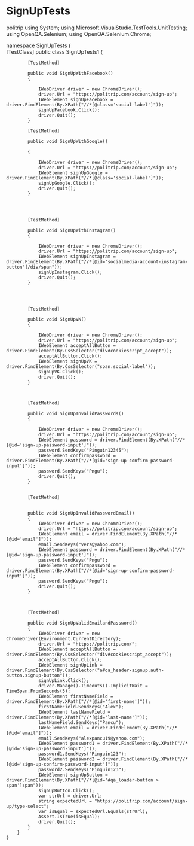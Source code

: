 # SignUpTests
politrip
using System;
using Microsoft.VisualStudio.TestTools.UnitTesting;
using OpenQA.Selenium;
using OpenQA.Selenium.Chrome;

namespace SignUpTests
{   
        [TestClass]
        public class SignUpTests1
        {

            [TestMethod]

            public void SignUpWithFacebook()
            {

                IWebDriver driver = new ChromeDriver();
                driver.Url = "https://politrip.com/account/sign-up";
                IWebElement signUpFacebook = driver.FindElement(By.XPath("//*[@class='social-label']"));
                signUpFacebook.Click();
                driver.Quit();
            }

            [TestMethod]

            public void SignUpWithGoogle()

            {

                IWebDriver driver = new ChromeDriver();
                driver.Url = "https://politrip.com/account/sign-up";
                IWebElement signUpGoogle = driver.FindElement(By.XPath("//*[@class='social-label']"));
                signUpGoogle.Click();
                driver.Quit();
            }




            [TestMethod]

            public void SignUpWithInstagram()
            {

                IWebDriver driver = new ChromeDriver();
                driver.Url = "https://politrip.com/account/sign-up";
                IWebElement signUpInstagram = driver.FindElement(By.XPath("//*[@id='socialmedia-account-instagram-button']/div/span"));
                signUpInstagram.Click();
                driver.Quit();
            }




            [TestMethod]

            public void SignUpVK()
            {

                IWebDriver driver = new ChromeDriver();
                driver.Url = "https://politrip.com/account/sign-up";
                IWebElement acceptAllButton = driver.FindElement(By.CssSelector("div#cookiescript_accept"));
                acceptAllButton.Click();
                IWebElement signUpVK = driver.FindElement(By.CssSelector("span.social-label"));
                signUpVK.Click();
                driver.Quit();
            }



            [TestMethod]

            public void SignUpInvalidPasswords()
            {

                IWebDriver driver = new ChromeDriver();
                driver.Url = "https://politrip.com/account/sign-up";
                IWebElement password = driver.FindElement(By.XPath("//*[@id='sign-up-password-input']"));
                password.SendKeys("Pinguin12345");
                IWebElement confirmpassword = driver.FindElement(By.XPath("//*[@id='sign-up-confirm-password-input']"));
                password.SendKeys("Pngu");
                driver.Quit();
            }


            [TestMethod]


            public void SignUpInvalidPasswordEmail()
            {
                IWebDriver driver = new ChromeDriver();
                driver.Url = "https://politrip.com/account/sign-up";
                IWebElement email = driver.FindElement(By.XPath("//*[@id='email']"));
                email.SendKeys("vers@yahoo.com");
                IWebElement password = driver.FindElement(By.XPath("//*[@id='sign-up-password-input']"));
                password.SendKeys("Pngu");
                IWebElement confirmpassword = driver.FindElement(By.XPath("//*[@id='sign-up-confirm-password-input']"));
                password.SendKeys("Pngu");
                driver.Quit();
            }



            [TestMethod]

            public void SignUpValidEmailandPassword()
            {
                IWebDriver driver = new ChromeDriver(Environment.CurrentDirectory);
                driver.Url = "https://politrip.com/";
                IWebElement acceptAllButton = driver.FindElement(By.CssSelector("div#cookiescript_accept"));
                acceptAllButton.Click();
                IWebElement signUpLink = driver.FindElement(By.CssSelector("a#qa_header-signup.auth-button.signup-button"));
                signUpLink.Click();
                driver.Manage().Timeouts().ImplicitWait = TimeSpan.FromSeconds(5);
                IWebElement firstNameField = driver.FindElement(By.XPath("//*[@id='first-name']"));
                firstNameField.SendKeys("Alex");
                IWebElement lastNameField = driver.FindElement(By.XPath("//*[@id='last-name']"));
                lastNameField.SendKeys("Pancu");
                IWebElement email = driver.FindElement(By.XPath("//*[@id='email']"));
                email.SendKeys("alexpancu19@yahoo.com");
                IWebElement password1 = driver.FindElement(By.XPath("//*[@id='sign-up-password-input']"));
                password1.SendKeys("Pinguin123");
                IWebElement password2 = driver.FindElement(By.XPath("//*[@id='sign-up-confirm-password-input']"));
                password2.SendKeys("Pinguin123");
                IWebElement signUpButton = driver.FindElement(By.XPath("//*[@id='#qa_loader-button > span']span"));
                signUpButton.Click();
                var strUrl = driver.Url;
                string expectedUrl = "https://politrip.com/account/sign-up/type-select";
                var isEqual = expectedUrl.Equals(strUrl);
                Assert.IsTrue(isEqual);
                driver.Quit();
            }
        }
    }
